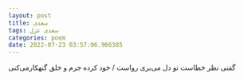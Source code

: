 ```yaml
---
layout: post
title: سعدی
tags: سعدی غزل
categories: poem
date: 2022-07-23 03:57:06.966385
---
```


گفتی نظر خطاست تو دل می‌بری رواست / خود کرده جرم و خلق گنهکارمی‌کنی